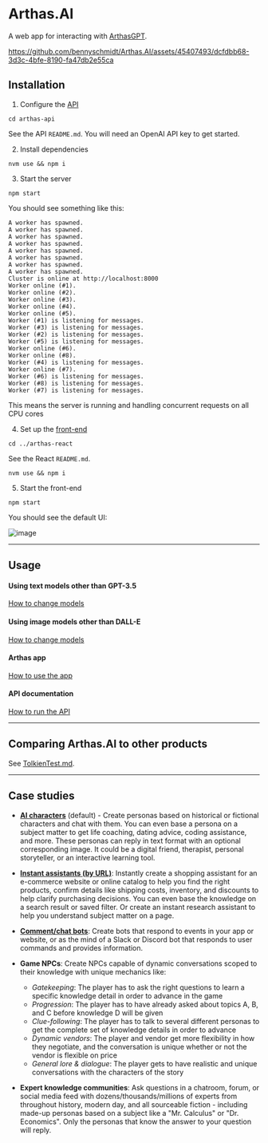 # Arthas.AI

A web app for interacting with [ArthasGPT](https://github.com/bennyschmidt/ArthasGPT).

https://github.com/bennyschmidt/Arthas.AI/assets/45407493/dcfdbb68-3d3c-4bfe-8190-fa47db2e55ca

## Installation

1. Configure the [API](https://github.com/bennyschmidt/Arthas.AI/tree/master/arthas-api)

`cd arthas-api`

See the API `README.md`. You will need an OpenAI API key to get started.

2. Install dependencies

`nvm use && npm i`

3. Start the server

`npm start`

You should see something like this:

```
A worker has spawned.
A worker has spawned.
A worker has spawned.
A worker has spawned.
A worker has spawned.
A worker has spawned.
A worker has spawned.
A worker has spawned.
Cluster is online at http://localhost:8000
Worker online (#1).
Worker online (#2).
Worker online (#3).
Worker online (#4).
Worker online (#5).
Worker (#1) is listening for messages.
Worker (#3) is listening for messages.
Worker (#2) is listening for messages.
Worker (#5) is listening for messages.
Worker online (#6).
Worker online (#8).
Worker (#4) is listening for messages.
Worker online (#7).
Worker (#6) is listening for messages.
Worker (#8) is listening for messages.
Worker (#7) is listening for messages.
```

This means the server is running and handling concurrent requests on all CPU cores

4. Set up the [front-end](https://github.com/bennyschmidt/Arthas.AI/tree/master/arthas-react)

`cd ../arthas-react`

See the React `README.md`.

`nvm use && npm i`

5. Start the front-end

`npm start`

You should see the default UI:

![image](https://github.com/bennyschmidt/Arthas.AI/assets/45407493/d1980924-7a50-408e-b5c6-aa586743d1d5)

-----

## Usage

#### Using text models other than GPT-3.5

[How to change models](https://github.com/bennyschmidt/ArthasGPT/?tab=readme-ov-file#important-environment-variables)

#### Using image models other than DALL-E

[How to change models](https://github.com/bennyschmidt/ArthasGPT/?tab=readme-ov-file#important-environment-variables)

#### Arthas app

[How to use the app](https://github.com/bennyschmidt/Arthas.AI/blob/master/arthas-react/README.md)

#### API documentation

[How to run the API](https://github.com/bennyschmidt/Arthas.AI/blob/master/arthas-api/README.md)

-----

## Comparing Arthas.AI to other products

See [TolkienTest.md](./TolkienTest.md).

-----

## Case studies

- [**AI characters**](https://github.com/bennyschmidt/Arthas.AI/tree/master/arthas-react) (default) - Create personas based on historical or fictional characters and chat with them. You can even base a persona on a subject matter to get life coaching, dating advice, coding assistance, and more. These personas can reply in text format with an optional corresponding image. It could be a digital friend, therapist, personal storyteller, or an interactive learning tool.

- [**Instant assistants (by URL)**](https://github.com/bennyschmidt/Arthas.AI/tree/master/examples/instant-assistant/arthas-react): Instantly create a shopping assistant for an e-commerce website or online catalog to help you find the right products, confirm details like shipping costs, inventory, and discounts to help clarify purchasing decisions. You can even base the knowledge on a search result or saved filter. Or create an instant research assistant to help you understand subject matter on a page.
 
- **[Comment/chat bots](https://github.com/bennyschmidt/Arthas.AI/tree/master/examples/comment-bot/arthas-react)**: Create bots that respond to events in your app or website, or as the mind of a Slack or Discord bot that responds to user commands and provides information.

- **Game NPCs**: Create NPCs capable of dynamic conversations scoped to their knowledge with unique mechanics like:
    - *Gatekeeping*: The player has to ask the right questions to learn a specific knowledge detail in order to advance in the game
    - *Progression*: The player has to have already asked about topics A, B, and C before knowledge D will be given
    - *Clue-following*: The player has to talk to several different personas to get the complete set of knowledge details in order to advance 
    - *Dynamic vendors*: The player and vendor get more flexibility in how they negotiate, and the conversation is unique whether or not the vendor is flexible on price
    - *General lore & dialogue*: The player gets to have realistic and unique conversations with the characters of the story
    
- **Expert knowledge communities**: Ask questions in a chatroom, forum, or social media feed with dozens/thousands/millions of experts from throughout history, modern day, and all sourceable fiction - including made-up personas based on a subject like a "Mr. Calculus" or "Dr. Economics". Only the personas that know the answer to your question will reply.
